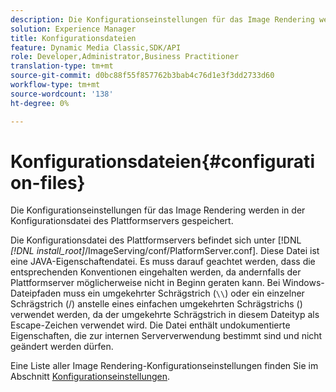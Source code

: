 ```yaml
---
description: Die Konfigurationseinstellungen für das Image Rendering werden in der Konfigurationsdatei des Plattformservers gespeichert.
solution: Experience Manager
title: Konfigurationsdateien
feature: Dynamic Media Classic,SDK/API
role: Developer,Administrator,Business Practitioner
translation-type: tm+mt
source-git-commit: d0bc88f55f857762b3bab4c76d1e3f3dd2733d60
workflow-type: tm+mt
source-wordcount: '138'
ht-degree: 0%

---
```



# Konfigurationsdateien{#configuration-files}

Die Konfigurationseinstellungen für das Image Rendering werden in der Konfigurationsdatei des Plattformservers gespeichert.

Die Konfigurationsdatei des Plattformservers befindet sich unter [!DNL *[!DNL install_root]*/ImageServing/conf/PlatformServer.conf]. Diese Datei ist eine JAVA-Eigenschaftendatei. Es muss darauf geachtet werden, dass die entsprechenden Konventionen eingehalten werden, da andernfalls der Plattformserver möglicherweise nicht in Beginn geraten kann. Bei Windows-Dateipfaden muss ein umgekehrter Schrägstrich (`\\`) oder ein einzelner Schrägstrich (/) anstelle eines einfachen umgekehrten Schrägstrichs (\) verwendet werden, da der umgekehrte Schrägstrich in diesem Dateityp als Escape-Zeichen verwendet wird. Die Datei enthält undokumentierte Eigenschaften, die zur internen Serververwendung bestimmt sind und nicht geändert werden dürfen.

Eine Liste aller Image Rendering-Konfigurationseinstellungen finden Sie im Abschnitt [Konfigurationseinstellungen](../../../../../ir-api/server-admin/image-rendering-api-ref/c-ir-server-administration/c-ir-configuration-settings-reference/c-ir-configuration-settings-reference.md#concept-6947a512d4c94e9fb8a71b80243fee81).
